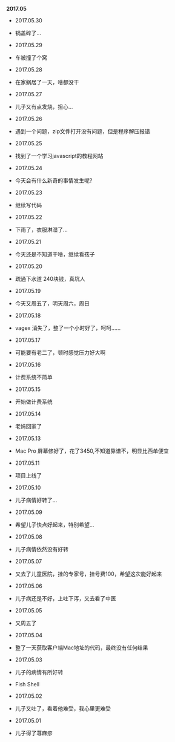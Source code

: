**2017.05**

* 2017.05.30
*    锅盖碎了...

* 2017.05.29
*    车被撞了个窝

* 2017.05.28
*    在家蜗居了一天，啥都没干

* 2017.05.27
*    儿子又有点发烧，担心...

* 2017.05.26
*    遇到一个问题，zip文件打开没有问题，但是程序解压报错

* 2017.05.25
*    找到了一个学习javascript的教程网站

* 2017.05.24
*    今天会有什么新奇的事情发生呢?

* 2017.05.23
*    继续写代码

* 2017.05.22
*    下雨了，衣服淋湿了...

* 2017.05.21
*    今天还是不知道干啥，继续看孩子

* 2017.05.20
*    疏通下水道 240块钱，真坑人

* 2017.05.19
*    今天又周五了，明天周六，周日

* 2017.05.18
*    vagex 消失了，整了一个小时好了，呵呵......

* 2017.05.17
*    可能要有老二了，顿时感觉压力好大啊

* 2017.05.16
*    计费系统不简单

* 2017.05.15
*    开始做计费系统

* 2017.05.14
*    老妈回家了

* 2017.05.13
*    Mac Pro 屏幕修好了，花了3450,不知道靠谱不，明显比西单便宜

* 2017.05.11
*    项目上线了

* 2017.05.10
*    儿子病情好转了...

* 2017.05.09
*    希望儿子快点好起来，特别希望...

* 2017.05.08
*    儿子病情依然没有好转

* 2017.05.07
*    又去了儿童医院，挂的专家号，挂号费100，希望这次能好起来

* 2017.05.06
*    儿子病还是不好，上吐下泻，又去看了中医

* 2017.05.05
*    又周五了

* 2017.05.04
*    整了一天获取客户端Mac地址的代码，最终没有任何结果

* 2017.05.03
*    儿子的病情有所好转
*    Fish Shell

* 2017.05.02
*    儿子又吐了，看着他难受，我心里更难受

* 2017.05.01
*    儿子得了荨麻疹


